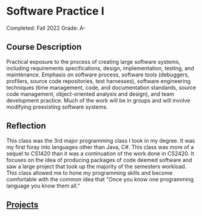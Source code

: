 # Software Practice I

Completed: Fall 2022 Grade: A-

## Course Description

Practical exposure to the process of creating large software systems, including
requirements specifications, design, implementation, testing, and maintenance.
Emphasis on software process, software tools (debuggers, profilers, source code
repositories, test harnesses), software engineering techniques (time management,
code, and documentation standards, source code management, object-oriented
analysis and design), and team development practice. Much of the work will be in
groups and will involve modifying preexisting software systems.

## Reflection

This class was the 3rd major programming class I took in my degree. It was my
first foray into languages other than Java, C#. This class was more of a sequel
to CS1420 than it was a continuation of the work done in CS2420. It focuses on
the idea of producing packages of code deemed software and saw a large project
that took up the majority of the semesters workload. This class allowed me to
hone my programming skills and become comfortable with the common idea that
"Once you know one programming language you know them all."

## [Projects](https://about.ghov.net/projects/cs3500/)

